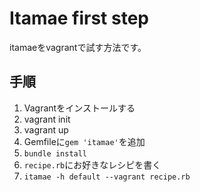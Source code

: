 # Itamae first step

itamaeをvagrantで試す方法です。

## 手順

1. Vagrantをインストールする
2. vagrant init <box>
3. vagrant up
4. Gemfileに`gem 'itamae'`を追加
5. `bundle install`
6. `recipe.rb`にお好きなレシピを書く
7. `itamae -h default --vagrant recipe.rb`
